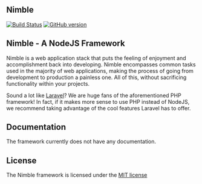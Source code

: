 ## Nimble
[![Build Status](https://travis-ci.org/develme/Nimble.svg?branch=master)](https://travis-ci.org/develme/Nimble)
[![GitHub version](https://badge.fury.io/gh/develme%2FNimble.svg)](http://badge.fury.io/gh/develme%2FNimble)

## Nimble - A NodeJS Framework

Nimble is a web application stack that puts the feeling of enjoyment and accomplishment back into developing. Nimble encompasses common tasks used in the majority of web applications, making the process of going from development to production a painless one. All of this, without sacrificing functionality within your projects.

Sound a lot like [Laravel](http://www.laravel.com)? We are huge fans of the aforementioned PHP framework! In fact, if it makes more sense to use PHP instead of NodeJS, we recommend taking advantage of the cool features Laravel has to offer.

## Documentation

The framework currently does not have any documentation.

## License

The Nimble framework is licensed under the [MIT license](http://opensource.org/licenses/MIT)